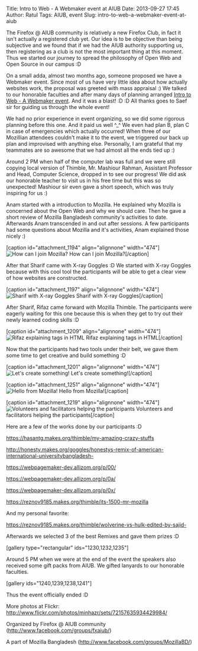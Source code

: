Title: Intro to Web - A Webmaker event at AIUB
Date: 2013-09-27 17:45
Author: Ratul
Tags: AIUB, event
Slug: intro-to-web-a-webmaker-event-at-aiub

The Firefox @ AIUB community is relatively a new Firefox Club, in fact
it isn't actually a registered club yet. Our idea is to be objective
than being subjective and we found that if we had the AIUB authority
supporting us, then registering as a club is not the most important
thing at this moment. Thus we started our journey to spread the
philosophy of Open Web and Open Source in our campus :D

On a small adda, almost two months ago, someone proposed we have a
Webmaker event. Since most of us have very little idea about how
actually websites work, the proposal was greeted with mass appraisal :)
We talked to our honorable faculties and after many days of planning
arranged [Intro to Web - A Webmaker
event](http://www.facebook.com/events/203313443175367/ "Intro to Web - A Webmaker event").
And it was a blast! :D :D All thanks goes to Saef sir for guiding us
through the whole event!

We had no prior experience in event organizing, so we did some rigorous
planning before this one. And it paid us well \^\_\^ We even had plan B,
plan C in case of emergencies which actually occurred! When three of our
Mozillian attendees couldn't make it to the event, we triggered our back
up plan and improvised with anything else. Personally, I am grateful
that my teammates are so awesome that we had almost all the ends tied up
:)

Around 2 PM when half of the computer lab was full and we were still
copying local version of Thimble, Mr. Mashiour Rahman, Assistant
Professor and Head, Computer Science, dropped in to see our progress! We
did ask our honorable teacher to visit us in his free time but this was
so unexpected! Mashiour sir even gave a short speech, which was truly
inspiring for us :)

Anam started with a introduction to Mozilla. He explained why Mozilla is
concerned about the Open Web and why we should care. Then he gave a
short review of Mozilla Bangladesh community's activities to date.
Afterwards Anam transcended in and out after sessions. A few
participants had some questions about Mozilla and it's activities, Anam
explained those nicely :)

[caption id="attachment\_1194" align="alignnone" width="474"]![How can I
join
Mozilla?](http://minhazratul.files.wordpress.com/2013/09/img_50822.jpg)
How can I join Mozilla?[/caption]

After that Sharif came with X-ray Goggles :D We started with X-ray
Goggles because with this cool tool the participants will be able to get
a clear view of how websites are constructed.

[caption id="attachment\_1197" align="alignnone" width="474"]![Sharif
with X-ray
Goggles](http://minhazratul.files.wordpress.com/2013/09/img_50881.jpg "Sharif with X-ray Goggles")
Sharif with X-ray Goggles[/caption]

After Sharif, Rifaz came forward with Mozilla Thimble. The participants
were eagerly waiting for this one because this is when they get to try
out their newly learned coding skills :D

[caption id="attachment\_1209" align="alignnone" width="474"]![Rifaz
explaining tags in
HTML](http://minhazratul.files.wordpress.com/2013/09/img_51181.jpg "Rifaz explaining tags in HTML")
Rifaz explaining tags in HTML[/caption]

Now that the participants had two tools under their belt, we gave them
some time to get creative and build something :D

[caption id="attachment\_1201" align="alignnone" width="474"]![Let's
create
something!](http://minhazratul.files.wordpress.com/2013/09/img_50961.jpg)
Let's create something![/caption]

[caption id="attachment\_1251" align="alignnone" width="474"]![Hello
from
Mozilla!](http://minhazratul.files.wordpress.com/2013/09/1ly-4-mozilla.jpg)
Hello from Mozilla![/caption]

[caption id="attachment\_1219" align="alignnone"
width="474"]![Volunteers and facilitators helping the
participants](http://minhazratul.files.wordpress.com/2013/09/img_51461.jpg)
Volunteers and facilitators helping the participants[/caption]

Here are a few of the works done by our participants :D

https://hasantg.makes.org/thimble/my-amazing-crazy-stuffs

http://honesty.makes.org/goggles/honestys-remix-of-american-international-universitybangladesh-

https://webpagemaker-dev.allizom.org/p/00/

https://webpagemaker-dev.allizom.org/p/0a/

https://webpagemaker-dev.allizom.org/p/0x/

https://reznov9185.makes.org/thimble/its-1500-mr-mozilla

And my personal favorite:

https://reznov9185.makes.org/thimble/wolverine-vs-hulk-edited-by-sajid-

Afterwards we selected 3 of the best Remixes and gave them prizes :D

[gallery type="rectangular" ids="1230,1232,1235"]

Around 5 PM when we were at the end of the event the speakers also
received some gift packs from AIUB. We gifted lanyards to our honorable
faculties.

[gallery ids="1240,1239,1238,1241"]

Thus the event officially ended :D

More photos at Flickr:
http://www.flickr.com/photos/minhazr/sets/72157635934429984/

Organized by Firefox @ AIUB community
(http://www.facebook.com/groups/fxaiub/)

A part of Mozilla Bangladesh (http://www.facebook.com/groups/MozillaBD/)

